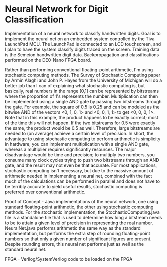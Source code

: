 # Neural Network for Digit Classification
Implementation of a neural network to classify handwritten digits. Goal is to implement the neural net on an embedded system 
controlled by the Tiva LaunchPad MCU. The LaunchPad is connected to an LCD touchscreen, and I plan to have the system 
classify digits traced on the screen. Training data is the Semeion handwritten digit data. Backpropagation and classifications 
performed on the DE0-Nano FPGA board.

Rather than performing conventional floating-point arithmetic, I'm using stochastic computing methods. The Survey of Stochastic 
Computing paper by Armin Alaghi and John P. Hayes from the University of Michigan will do a better job than I can of explaining 
what stochastic computing is, but basically, real numbers in the range [0,1] can be represented by bitstreams where the proportion 
of 1's represents the number. Multiplication can then be implemented using a single AND gate by passing two bitstreams through the 
gate. For example, the square of 0.5 is 0.25 and can be modeled as the bitwise AND of the vectors \<0, 1, 0, 1> and \<0, 0, 1, 1> 
to get \<0, 0, 0, 1>. Note that in this example, the product happens to be exactly correct; most of the time this will not 
happen. If the two bitstreams for 0.5 were exactly the same, the product would be 0.5 as well. Therefore, large bitstreams 
are needed to (on average) achieve a certain level of precision. In short, the advantage to using stochastic computing to perform 
arithmetic is simplicity in hardware; you can implement multiplication with a single AND gate, whereas a multiplier requires 
significantly resources. The major disadvantage would be time and precision; to multiply two numbers, you consume many clock 
cycles trying to push two bitstreams through an AND gate, and the result may not even be that accurate. For most applications, 
stochastic computing isn't necessary, but due to the massive amount of arithmetic needed in implementing a neural net, combined 
with the fact much of the calculations can be performed in parallel and does not have to be terribly accurate to yield useful 
results, stochastic computing is preferred over conventional arithmetic.

Proof of Concept - Java implementations of the neural network, one using standard floating-point arithmetic, the other using 
stochastic computing methods. For the stochastic implementation, the StochasticComputing.java file is a standalone file that 
is used to determine how long a bitstream needs to be to attain a given level of precision in representing the real number. 
NeuralNet.java performs arithmetic the same way as the standard implementation, but performs the extra step of rounding 
floating-point numbers so that only a given number of significant figures are present. Despite rounding errors, this neural net 
performs just as well as the standard neural net.

FPGA - Verilog/SystemVerilog code to be loaded on the FPGA
